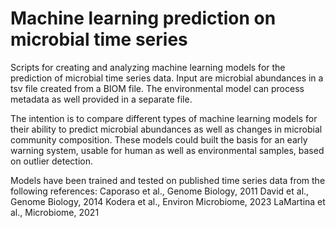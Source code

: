 # Machine learning prediction on microbial time series

Scripts for creating and analyzing machine learning models for the prediction of microbial time series data.
Input are microbial abundances in a tsv file created from a BIOM file. The environmental model can process metadata as well provided in a separate file.

The intention is to compare different types of machine learning models for their ability to predict microbial abundances as well as changes in microbial 
community composition. These models could built the basis for an early warning system, usable for human as well as environmental samples, based on outlier detection.

Models have been trained and tested on published time series data from the following references:
Caporaso et al., Genome Biology, 2011
David et al., Genome Biology, 2014
Kodera et al., Environ Microbiome, 2023
LaMartina et al., Microbiome, 2021
